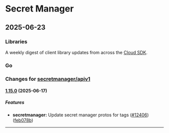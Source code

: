 # Secret Manager

## 2025-06-23

### Libraries

A weekly digest of client library updates from across the [Cloud SDK](https://cloud.google.com/sdk).

### Go

### Changes for [secretmanager/apiv1](https://github.com/googleapis/google-cloud-go/tree/main/secretmanager/apiv1)

#### [1.15.0](https://github.com/googleapis/google-cloud-go/compare/secretmanager/v1.14.7...secretmanager/v1.15.0) (2025-06-17)

##### Features

* **secretmanager:** Update secret manager protos for tags ([#12406](https://github.com/googleapis/google-cloud-go/issues/12406)) ([feb078b](https://github.com/googleapis/google-cloud-go/commit/feb078b04ab541dd3bdceb2ac1f24938bb0354a3))

---
